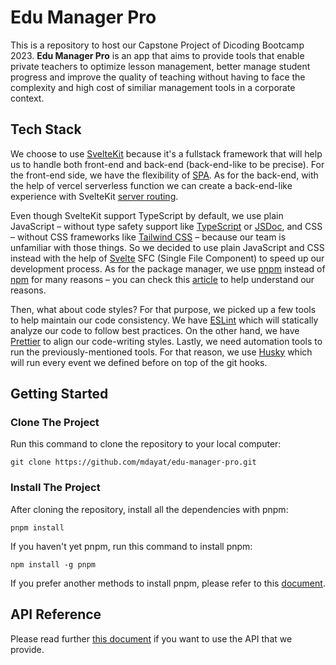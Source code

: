 # Edu Manager Pro

This is a repository to host our Capstone Project of Dicoding Bootcamp 2023. **Edu Manager Pro** is an app that aims to provide tools that enable private teachers to optimize lesson management, better manage student progress and improve the quality of teaching without having to face the complexity and high cost of similiar management tools in a corporate context.

## Tech Stack

We choose to use [SvelteKit](https://kit.svelte.dev/) because it's a fullstack framework that will help us to handle both front-end and back-end (back-end-like to be precise). For the front-end side, we have the flexibility of [SPA](https://developer.mozilla.org/en-US/docs/Glossary/SPA). As for the back-end, with the help of vercel serverless function we can create a back-end-like experience with SvelteKit [server routing](https://kit.svelte.dev/docs/routing#server).

Even though SvelteKit support TypeScript by default, we use plain JavaScript – without type safety support like [TypeScript](https://www.typescriptlang.org/) or [JSDoc](https://jsdoc.app/), and CSS – without CSS frameworks like [Tailwind CSS](https://tailwindcss.com/) – because our team is unfamiliar with those things. So we decided to use plain JavaScript and CSS instead with the help of [Svelte](https://svelte.dev/docs/svelte-components) SFC (Single File Component) to speed up our development process. As for the package manager, we use [pnpm](https://pnpm.io/) instead of [npm](https://docs.npmjs.com/) for many reasons – you can check this [article](https://pnpm.io/motivation) to help understand our reasons.

Then, what about code styles? For that purpose, we picked up a few tools to help maintain our code consistency. We have [ESLint](https://eslint.org/) which will statically analyze our code to follow best practices. On the other hand, we have [Prettier](https://prettier.io/) to align our code-writing styles. Lastly, we need automation tools to run the previously-mentioned tools. For that reason, we use [Husky](https://typicode.github.io/husky/) which will run every event we defined before on top of the git hooks.

## Getting Started

### Clone The Project

Run this command to clone the repository to your local computer:

```shell
git clone https://github.com/mdayat/edu-manager-pro.git
```

### Install The Project

After cloning the repository, install all the dependencies with pnpm:

```shell
pnpm install
```

If you haven't yet pnpm, run this command to install pnpm:

```shell
npm install -g pnpm
```

If you prefer another methods to install pnpm, please refer to this [document](https://pnpm.io/installation).

## API Reference

Please read further [this document](docs/api/README.md) if you want to use the API that we provide.

